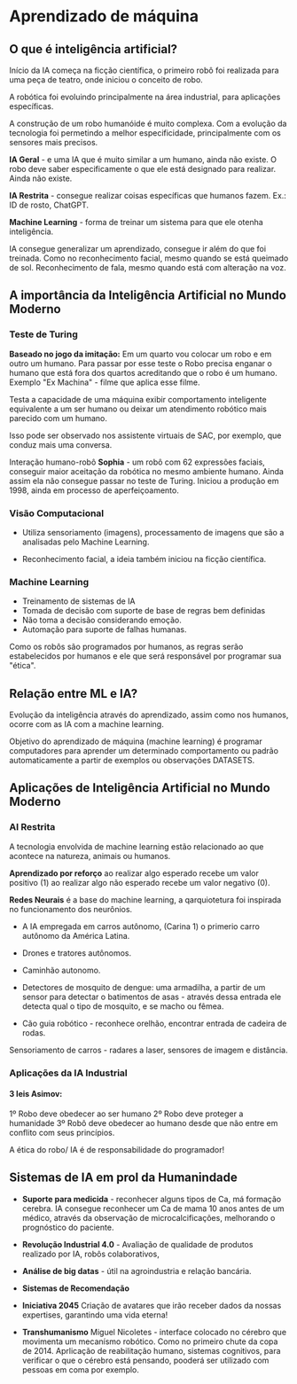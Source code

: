 # Aprendizado de máquina

## O que é inteligência artificial?

Início da IA começa na ficção científica, o primeiro robô foi realizada para uma peça de teatro, onde iniciou o conceito de robo.

A robótica foi evoluindo principalmente na área industrial, para aplicações específicas.

A construção de um robo humanóide é muito complexa. Com a evolução da tecnologia foi permetindo a melhor especificidade, principalmente com os sensores mais precisos. 

**IA Geral** - e uma IA que é muito similar a um humano, ainda não existe. O robo deve saber especificamente o que ele está designado para realizar. Ainda não existe. 

**IA Restrita** - consegue realizar coisas específicas que humanos fazem. Ex.: ID de rosto, ChatGPT.

**Machine Learning** - forma de treinar um sistema para que ele otenha inteligência.

IA consegue generalizar um aprendizado, consegue ir além do que foi treinada. Como no reconhecimento facial, mesmo quando se está queimado de sol. Reconhecimento de fala, mesmo quando está com alteração na voz. 

## A importância da Inteligência Artificial no Mundo Moderno

### Teste de Turing

**Baseado no jogo da imitação:**
Em um quarto vou colocar um robo e em outro um humano. Para passar por esse teste o Robo precisa enganar o humano que está fora dos quartos acreditando que o robo é um humano. Exemplo "Ex Machina" - filme que aplica esse filme.

Testa a capacidade de uma máquina exibir comportamento inteligente equivalente a um ser humano ou deixar um atendimento robótico mais parecido com um humano.

Isso pode ser observado nos assistente virtuais de SAC, por exemplo, que conduz mais uma conversa.

Interação humano-robô 
**Sophia** - um robô com 62 expressões faciais, conseguir maior aceitação da robótica no mesmo ambiente humano. Ainda assim ela não consegue passar no teste de Turing. Iniciou a produção em 1998, ainda em processo de aperfeiçoamento. 

### Visão Computacional

- Utiliza sensoriamento (imagens), processamento de imagens que são a analisadas pelo Machine Learning.

- Reconhecimento facial, a ideia também iniciou na ficção científica.

### Machine Learning 

- Treinamento de sistemas de IA 
- Tomada de decisão com suporte de base de regras bem definidas
- Não toma a decisão considerando emoção.
- Automação para suporte de falhas humanas.

Como os robôs são programados por humanos, as regras serão estabelecidos por humanos e ele que será responsável por programar sua "ética".

## Relação entre ML e IA?

Evolução da inteligência através do aprendizado, assim como nos humanos, ocorre com as IA com a machine learning.

Objetivo do aprendizado de máquina (machine learning) é programar computadores para aprender um determinado comportamento ou padrão automaticamente a partir de exemplos ou observações DATASETS.

## Aplicações de Inteligência Artificial no Mundo Moderno

### AI Restrita

 A tecnologia envolvida de machine learning estão relacionado ao que acontece na natureza, animais ou humanos.

**Aprendizado por reforço** ao realizar algo esperado recebe um valor positivo (1) ao realizar algo não esperado recebe um valor negativo (0).

**Redes Neurais** é a base do machine learning, a qarquiotetura foi inspirada no funcionamento dos neurônios.

- A IA empregada em carros autônomo, (Carina 1) o primerio carro autônomo da América Latina.

- Drones e tratores autônomos.

- Caminhão autonomo.

- Detectores de mosquito de dengue: uma armadilha, a partir de um sensor para detectar o batimentos de asas - através dessa entrada ele detecta qual o tipo de mosquito, e se macho ou fêmea.

- Cão guia robótico - reconhece orelhão, encontrar entrada de cadeira de rodas.

Sensoriamento de carros - radares a laser, sensores de imagem e distância.

### Aplicações da IA Industrial

#### 3 leis Asimov: 

1º Robo deve obedecer ao ser humano
2º Robo deve proteger a humanidade
3º Robô deve obedecer ao humano desde que não entre em conflito com seus princípios.

A ética do robo/ IA é de responsabilidade do programador! 

## Sistemas de IA em prol da Humanindade 

- **Suporte para medicida** - reconhecer alguns tipos de Ca, má formação cerebra. IA consegue reconhecer um Ca de mama 10 anos antes de um médico, através da observação de microcalcificações, melhorando o prognóstico do paciente. 

- **Revolução Industrial 4.0** - Avaliação de qualidade de produtos realizado por IA, robôs colaborativos, 

- **Análise de big datas** - útil na agroindustria e relação bancária. 

- **Sistemas de Recomendação** 

- **Iniciativa 2045** Criação de avatares que irão receber dados da nossas expertises, garantindo uma vida eterna!

- **Transhumanismo** Miguel Nicoletes - interface colocado no cérebro que movimenta um mecanísmo robótico. Como no primeiro chute da copa de 2014. Aprlicação de reabilitação humano, sistemas cognitivos, para verificar o que o cérebro está pensando, pooderá ser utilizado com pessoas em coma por exemplo. 